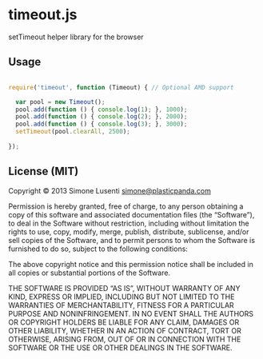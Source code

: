 timeout.js
==========

setTimeout helper library for the browser

## Usage ##

```javascript

require('timeout', function (Timeout) { // Optional AMD support

  var pool = new Timeout();
  pool.add(function () { console.log(1); }, 1000);
  pool.add(function () { console.log(2); }, 2000);
  pool.add(function () { console.log(3); }, 3000);
  setTimeout(pool.clearAll, 2500);
  
});
```

## License (MIT) ##

Copyright © 2013 Simone Lusenti <simone@plasticpanda.com>

Permission is hereby granted, free of charge, to any person obtaining a copy of this software and associated documentation files (the “Software”), to deal in the Software without restriction, including without limitation the rights to use, copy, modify, merge, publish, distribute, sublicense, and/or sell copies of the Software, and to permit persons to whom the Software is furnished to do so, subject to the following conditions:

The above copyright notice and this permission notice shall be included in all copies or substantial portions of the Software.

THE SOFTWARE IS PROVIDED “AS IS”, WITHOUT WARRANTY OF ANY KIND, EXPRESS OR IMPLIED, INCLUDING BUT NOT LIMITED TO THE WARRANTIES OF MERCHANTABILITY, FITNESS FOR A PARTICULAR PURPOSE AND NONINFRINGEMENT. IN NO EVENT SHALL THE AUTHORS OR COPYRIGHT HOLDERS BE LIABLE FOR ANY CLAIM, DAMAGES OR OTHER LIABILITY, WHETHER IN AN ACTION OF CONTRACT, TORT OR OTHERWISE, ARISING FROM, OUT OF OR IN CONNECTION WITH THE SOFTWARE OR THE USE OR OTHER DEALINGS IN THE SOFTWARE.
